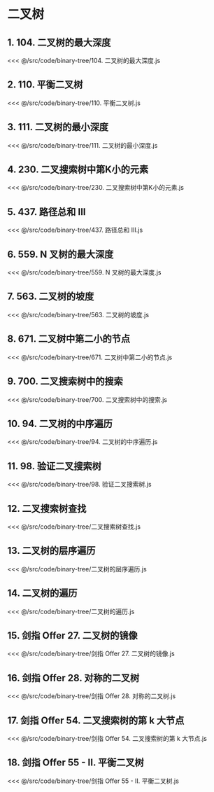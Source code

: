 # 二叉树

## 1. 104. 二叉树的最大深度

<<< @/src/code/binary-tree/104. 二叉树的最大深度.js

## 2. 110. 平衡二叉树

<<< @/src/code/binary-tree/110. 平衡二叉树.js

## 3. 111. 二叉树的最小深度

<<< @/src/code/binary-tree/111. 二叉树的最小深度.js

## 4. 230. 二叉搜索树中第K小的元素

<<< @/src/code/binary-tree/230. 二叉搜索树中第K小的元素.js

## 5. 437. 路径总和 III

<<< @/src/code/binary-tree/437. 路径总和 III.js

## 6. 559. N 叉树的最大深度

<<< @/src/code/binary-tree/559. N 叉树的最大深度.js

## 7. 563. 二叉树的坡度

<<< @/src/code/binary-tree/563. 二叉树的坡度.js

## 8. 671. 二叉树中第二小的节点

<<< @/src/code/binary-tree/671. 二叉树中第二小的节点.js

## 9. 700. 二叉搜索树中的搜索

<<< @/src/code/binary-tree/700. 二叉搜索树中的搜索.js

## 10. 94. 二叉树的中序遍历

<<< @/src/code/binary-tree/94. 二叉树的中序遍历.js

## 11. 98. 验证二叉搜索树

<<< @/src/code/binary-tree/98. 验证二叉搜索树.js

## 12. 二叉搜索树查找

<<< @/src/code/binary-tree/二叉搜索树查找.js

## 13. 二叉树的层序遍历

<<< @/src/code/binary-tree/二叉树的层序遍历.js

## 14. 二叉树的遍历

<<< @/src/code/binary-tree/二叉树的遍历.js

## 15. 剑指 Offer 27. 二叉树的镜像

<<< @/src/code/binary-tree/剑指 Offer 27. 二叉树的镜像.js

## 16. 剑指 Offer 28. 对称的二叉树

<<< @/src/code/binary-tree/剑指 Offer 28. 对称的二叉树.js

## 17. 剑指 Offer 54. 二叉搜索树的第 k 大节点

<<< @/src/code/binary-tree/剑指 Offer 54. 二叉搜索树的第 k 大节点.js

## 18. 剑指 Offer 55 - II. 平衡二叉树

<<< @/src/code/binary-tree/剑指 Offer 55 - II. 平衡二叉树.js